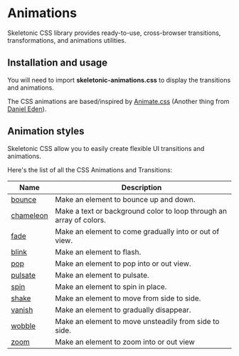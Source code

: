 # Animations

Skeletonic CSS library provides ready-to-use, cross-browser transitions, transformations, and animations utilities.

## Installation and usage

You will need to import **skeletonic-animations.css** to display the transitions and animations.

The CSS animations are based/inspired by [Animate.css](https://daneden.github.io/animate.css/) (Another thing from [Daniel Eden](https://daneden.me)).

## Animation styles

Skeletonic CSS allow you to easily create flexible UI transitions and animations.

Here's the list of all the CSS Animations and Transitions:

| Name          | Description                                     |
| ------------- | ----------------------------------------------- |
| [bounce](animations/bounce.md)         | Make an element to bounce up and down. |
| [chameleon](animations/chameleon.md)   | Make a text or background color to loop through an array of colors. |
| [fade](animations/fade.md)             | Make an element to come gradually into or out of view. |
| [blink](animations/blink.md)           | Make an element to flash. |
| [pop](animations/pop.md)               | Make an element to pop into or out view. |
| [pulsate](animations/pulsate.md)       | Make an element to pulsate. |
| [spin](animations/spin.md)             | Make an element to spin in place.  |
| [shake](animations/shake.md)           | Make an element to move from side to side. |
| [vanish](animations/vanish.md)         | Make an element to gradually disappear. |
| [wobble](animations/wobble.md)         | Make an element to move unsteadily from side to side. |
| [zoom](animations/zoom.md)             |Make an element to zoom into or out view |
